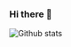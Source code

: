 ### Hi there 👋
![Github stats](https://github-readme-stats.vercel.app/api?username=rrajkomar&show_icons=true)
